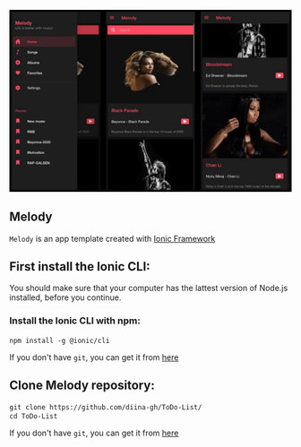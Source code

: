 ![Image](https://github.com/diina-gh/Melody/blob/main/src/assets/melody.jpg)
## Melody
`Melody` is an app template created with [Ionic Framework](https://ionicframework.com/)

## First install the Ionic CLI:
You should make sure that your computer has the lattest version of Node.js installed, before you continue.
### Install the Ionic CLI with npm:
```npm
npm install -g @ionic/cli
```
If you don't have `git`, you can get it from [here](https://git-scm.com/downloads)

## Clone Melody repository:
```git
git clone https://github.com/diina-gh/ToDo-List/
cd ToDo-List
```
If you don't have `git`, you can get it from [here](https://git-scm.com/downloads)
